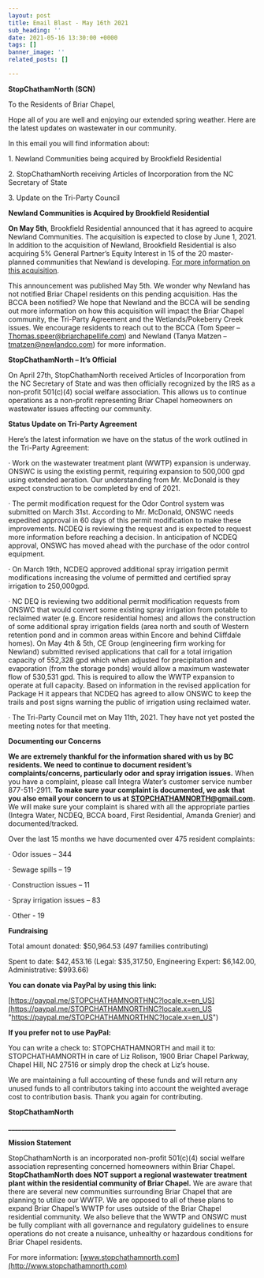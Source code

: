 ```yaml
---
layout: post
title: Email Blast - May 16th 2021
sub_heading: ''
date: 2021-05-16 13:30:00 +0000
tags: []
banner_image: ''
related_posts: []

---
```

**StopChathamNorth (SCN)**

To the Residents of Briar Chapel,

Hope all of you are well and enjoying our extended spring weather. Here are the latest updates on wastewater in our community.

In this email you will find information about:

1\. Newland Communities being acquired by Brookfield Residential

2\. StopChathamNorth receiving Articles of Incorporation from the NC Secretary of State

3\. Update on the Tri-Party Council

**Newland Communities is Acquired by Brookfield Residential**

**On May 5th**, Brookfield Residential announced that it has agreed to acquire Newland Communities. The acquisition is expected to close by June 1, 2021. In addition to the acquisition of Newland, Brookfield Residential is also acquiring 5% General Partner’s Equity Interest in 15 of the 20 master-planned communities that Newland is developing. [For more information on this acquisition](https://www.globenewswire.com/news-release/2021/05/05/2223465/0/en/Brookfield-Residential-to-acquire-Newland-combining-two-leading-land-developers-to-scale-for-growth-in-key-housing-markets-across-the-U-S.html#:\~:text=COSTA%20MESA%2C%20Calif.%2C%20May,%2Dplanned%20community%20developers%2C%20Newland).

This announcement was published May 5th. We wonder why Newland has not notified Briar Chapel residents on this pending acquisition. Has the BCCA been notified? We hope that Newland and the BCCA will be sending out more information on how this acquisition will impact the Briar Chapel community, the Tri-Party Agreement and the Wetlands/Pokeberry Creek issues. We encourage residents to reach out to the BCCA (Tom Speer – [Thomas.speer@briarchapellife.com](mailto:Thomas.speer@briarchapellife.com)) and Newland (Tanya Matzen – [tmatzen@newlandco.com](mailto:tmatzen@newlandco.com)) for more information.

**StopChathamNorth – It’s Official**

On April 27th, StopChathamNorth received Articles of Incorporation from the NC Secretary of State and was then officially recognized by the IRS as a non-profit 501(c)(4) social welfare association. This allows us to continue operations as a non-profit representing Briar Chapel homeowners on wastewater issues affecting our community.

**Status Update on Tri-Party Agreement**

Here’s the latest information we have on the status of the work outlined in the Tri-Party Agreement:

· Work on the wastewater treatment plant (WWTP) expansion is underway. ONSWC is using the existing permit, requiring expansion to 500,000 gpd using extended aeration. Our understanding from Mr. McDonald is they expect construction to be completed by end of 2021.

· The permit modification request for the Odor Control system was submitted on March 31st. According to Mr. McDonald, ONSWC needs expedited approval in 60 days of this permit modification to make these improvements. NCDEQ is reviewing the request and is expected to request more information before reaching a decision. In anticipation of NCDEQ approval, ONSWC has moved ahead with the purchase of the odor control equipment.

· On March 19th, NCDEQ approved additional spray irrigation permit modifications increasing the volume of permitted and certified spray irrigation to 250,000gpd.

· NC DEQ is reviewing two additional permit modification requests from ONSWC that would convert some existing spray irrigation from potable to reclaimed water (e.g. Encore residential homes) and allows the construction of some additional spray irrigation fields (area north and south of Western retention pond and in common areas within Encore and behind Cliffdale homes). On May 4th & 5th, CE Group (engineering firm working for Newland) submitted revised applications that call for a total irrigation capacity of 552,328 gpd which when adjusted for precipitation and evaporation (from the storage ponds) would allow a maximum wastewater flow of 530,531 gpd. This is required to allow the WWTP expansion to operate at full capacity. Based on information in the revised application for Package H it appears that NCDEQ has agreed to allow ONSWC to keep the trails and post signs warning the public of irrigation using reclaimed water.

· The Tri-Party Council met on May 11th, 2021. They have not yet posted the meeting notes for that meeting.

**Documenting our Concerns**

**We are extremely thankful for the information shared with us by BC residents. We need to continue to document resident’s complaints/concerns, particularly odor and spray irrigation issues.** When you have a complaint, please call Integra Water’s customer service number 877-511-2911. **To make sure your complaint is documented, we ask that you also email your concern to us at** [**STOPCHATHAMNORTH@gmail.com**](mailto:STOPCHATHAMNORTH@gmail.com)**.** We will make sure your complaint is shared with all the appropriate parties (Integra Water, NCDEQ, BCCA board, First Residential, Amanda Grenier) and documented/tracked.

Over the last 15 months we have documented over 475 resident complaints:

· Odor issues – 344

· Sewage spills – 19

· Construction issues – 11

· Spray irrigation issues – 83

· Other - 19

**Fundraising**

Total amount donated: $50,964.53 (497 families contributing)

Spent to date: $42,453.16 (Legal: $35,317.50, Engineering Expert: $6,142.00, Administrative: $993.66)

**You can donate via PayPal by using this link:**

[https://paypal.me/STOPCHATHAMNORTHNC?locale.x=en_US](https://paypal.me/STOPCHATHAMNORTHNC?locale.x=en_US "https://paypal.me/STOPCHATHAMNORTHNC?locale.x=en_US")

**If you prefer not to use PayPal:**

You can write a check to: STOPCHATHAMNORTH and mail it to: STOPCHATHAMNORTH in care of Liz Rolison, 1900 Briar Chapel Parkway, Chapel Hill, NC 27516 or simply drop the check at Liz’s house.

We are maintaining a full accounting of these funds and will return any unused funds to all contributors taking into account the weighted average cost to contribution basis. Thank you again for contributing.

**StopChathamNorth**

**___________________________________________________**

**Mission Statement**

StopChathamNorth is an incorporated non-profit 501(c)(4) social welfare association representing concerned homeowners within Briar Chapel. **StopChathamNorth does NOT support a regional wastewater treatment plant within the residential community of Briar Chapel.** We are aware that there are several new communities surrounding Briar Chapel that are planning to utilize our WWTP. We are opposed to all of these plans to expand Briar Chapel’s WWTP for uses outside of the Briar Chapel residential community. We also believe that the WWTP and ONSWC must be fully compliant with all governance and regulatory guidelines to ensure operations do not create a nuisance, unhealthy or hazardous conditions for Briar Chapel residents.

For more information: [www.stopchathamnorth.com](http://www.stopchathamnorth.com)